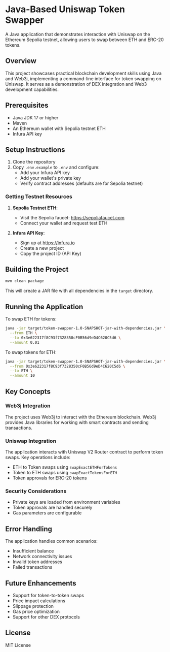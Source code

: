 # Java-Based Uniswap Token Swapper

A Java application that demonstrates interaction with Uniswap on the Ethereum Sepolia testnet, allowing users to swap between ETH and ERC-20 tokens.

## Overview

This project showcases practical blockchain development skills using Java and Web3j, implementing a command-line interface for token swapping on Uniswap. It serves as a demonstration of DEX integration and Web3 development capabilities.

## Prerequisites

- Java JDK 17 or higher
- Maven
- An Ethereum wallet with Sepolia testnet ETH
- Infura API key

## Setup Instructions

1. Clone the repository
2. Copy `.env.example` to `.env` and configure:
   - Add your Infura API key
   - Add your wallet's private key
   - Verify contract addresses (defaults are for Sepolia testnet)

### Getting Testnet Resources

1. **Sepolia Testnet ETH**:
   - Visit the Sepolia faucet: https://sepoliafaucet.com
   - Connect your wallet and request test ETH

2. **Infura API Key**:
   - Sign up at https://infura.io
   - Create a new project
   - Copy the project ID (API Key)

## Building the Project

```bash
mvn clean package
```

This will create a JAR file with all dependencies in the `target` directory.

## Running the Application

To swap ETH for tokens:
```bash
java -jar target/token-swapper-1.0-SNAPSHOT-jar-with-dependencies.jar \
  --from ETH \
  --to 0x3e622317f8C93f7328350cF0B56d9eD4C620C5d6 \
  --amount 0.01
```

To swap tokens for ETH:
```bash
java -jar target/token-swapper-1.0-SNAPSHOT-jar-with-dependencies.jar \
  --from 0x3e622317f8C93f7328350cF0B56d9eD4C620C5d6 \
  --to ETH \
  --amount 10
```

## Key Concepts

### Web3j Integration
The project uses Web3j to interact with the Ethereum blockchain. Web3j provides Java libraries for working with smart contracts and sending transactions.

### Uniswap Integration
The application interacts with Uniswap V2 Router contract to perform token swaps. Key operations include:
- ETH to Token swaps using `swapExactETHForTokens`
- Token to ETH swaps using `swapExactTokensForETH`
- Token approvals for ERC-20 tokens

### Security Considerations
- Private keys are loaded from environment variables
- Token approvals are handled securely
- Gas parameters are configurable

## Error Handling

The application handles common scenarios:
- Insufficient balance
- Network connectivity issues
- Invalid token addresses
- Failed transactions

## Future Enhancements

- Support for token-to-token swaps
- Price impact calculations
- Slippage protection
- Gas price optimization
- Support for other DEX protocols

## License

MIT License